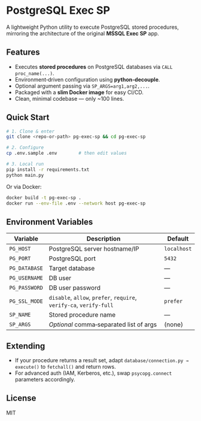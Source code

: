 # PostgreSQL Exec SP

A lightweight Python utility to execute PostgreSQL stored procedures, mirroring the architecture of the original **MSSQL Exec SP** app.

## Features

* Executes **stored procedures** on PostgreSQL databases via `CALL proc_name(...)`.
* Environment‑driven configuration using **python‑decouple**.
* Optional argument passing via `SP_ARGS=arg1,arg2,...`.
* Packaged with a **slim Docker image** for easy CI/CD.
* Clean, minimal codebase — only ~100 lines.

## Quick Start

```bash
# 1. Clone & enter
git clone <repo-or-path> pg-exec-sp && cd pg-exec-sp

# 2. Configure
cp .env.sample .env        # then edit values

# 3. Local run
pip install -r requirements.txt
python main.py
```

Or via Docker:

```bash
docker build -t pg-exec-sp .
docker run --env-file .env --network host pg-exec-sp
```

## Environment Variables

| Variable      | Description                               | Default |
|---------------|-------------------------------------------|---------|
| `PG_HOST`     | PostgreSQL server hostname/IP             | `localhost` |
| `PG_PORT`     | PostgreSQL port                           | `5432` |
| `PG_DATABASE` | Target database                           | — |
| `PG_USERNAME` | DB user                                   | — |
| `PG_PASSWORD` | DB user password                          | — |
| `PG_SSL_MODE` | `disable`, `allow`, `prefer`, `require`, `verify-ca`, `verify-full` | `prefer` |
| `SP_NAME`     | Stored procedure name                     | — |
| `SP_ARGS`     | *Optional* comma‑separated list of args   | (none) |

## Extending

* If your procedure returns a result set, adapt `database/connection.py → execute()` to `fetchall()` and return rows.
* For advanced auth (IAM, Kerberos, etc.), swap `psycopg.connect` parameters accordingly.

## License

MIT

